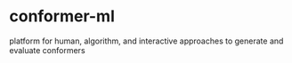 # conformer-ml
platform for human, algorithm, and interactive approaches to generate and evaluate conformers

